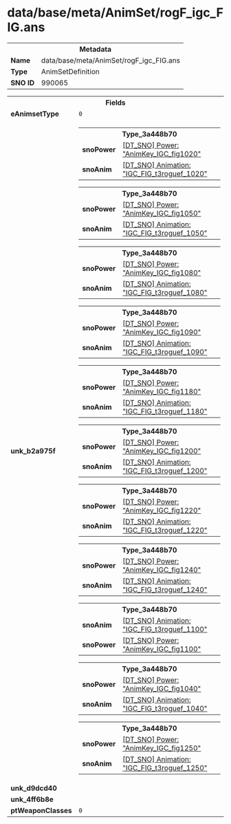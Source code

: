 <h1>data/base/meta/AnimSet/rogF_igc_FIG.ans</h1><table><tr><th colspan="100%">Metadata</th></tr><tr><td><b>Name</b></td><td>data/base/meta/AnimSet/rogF_igc_FIG.ans</td></tr><tr><td><b>Type</b></td><td>AnimSetDefinition</td></tr><tr><td><b>SNO ID</b></td><td>990065</td></tr></table>

<table><tr><th colspan="100%">Fields</th></tr><tr><td><b>eAnimsetType</b></td><td><code>0</code></td></tr><tr><td><b>unk_b2a975f</b></td><td><table><tr><th colspan="100%">Type_3a448b70</th></tr><tr><td><b>snoPower</b></td><td><a href="..\Power\AnimKey_IGC_fig1020.pow">[DT_SNO] Power: "AnimKey_IGC_fig1020"</a></td></tr><tr><td><b>snoAnim</b></td><td><a href="..\Anim\IGC_FIG_t3roguef_1020.ani">[DT_SNO] Animation: "IGC_FIG_t3roguef_1020"</a></td></tr></table>


<table><tr><th colspan="100%">Type_3a448b70</th></tr><tr><td><b>snoPower</b></td><td><a href="..\Power\AnimKey_IGC_fig1050.pow">[DT_SNO] Power: "AnimKey_IGC_fig1050"</a></td></tr><tr><td><b>snoAnim</b></td><td><a href="..\Anim\IGC_FIG_t3roguef_1050.ani">[DT_SNO] Animation: "IGC_FIG_t3roguef_1050"</a></td></tr></table>


<table><tr><th colspan="100%">Type_3a448b70</th></tr><tr><td><b>snoPower</b></td><td><a href="..\Power\AnimKey_IGC_fig1080.pow">[DT_SNO] Power: "AnimKey_IGC_fig1080"</a></td></tr><tr><td><b>snoAnim</b></td><td><a href="..\Anim\IGC_FIG_t3roguef_1080.ani">[DT_SNO] Animation: "IGC_FIG_t3roguef_1080"</a></td></tr></table>


<table><tr><th colspan="100%">Type_3a448b70</th></tr><tr><td><b>snoPower</b></td><td><a href="..\Power\AnimKey_IGC_fig1090.pow">[DT_SNO] Power: "AnimKey_IGC_fig1090"</a></td></tr><tr><td><b>snoAnim</b></td><td><a href="..\Anim\IGC_FIG_t3roguef_1090.ani">[DT_SNO] Animation: "IGC_FIG_t3roguef_1090"</a></td></tr></table>


<table><tr><th colspan="100%">Type_3a448b70</th></tr><tr><td><b>snoPower</b></td><td><a href="..\Power\AnimKey_IGC_fig1180.pow">[DT_SNO] Power: "AnimKey_IGC_fig1180"</a></td></tr><tr><td><b>snoAnim</b></td><td><a href="..\Anim\IGC_FIG_t3roguef_1180.ani">[DT_SNO] Animation: "IGC_FIG_t3roguef_1180"</a></td></tr></table>


<table><tr><th colspan="100%">Type_3a448b70</th></tr><tr><td><b>snoPower</b></td><td><a href="..\Power\AnimKey_IGC_fig1200.pow">[DT_SNO] Power: "AnimKey_IGC_fig1200"</a></td></tr><tr><td><b>snoAnim</b></td><td><a href="..\Anim\IGC_FIG_t3roguef_1200.ani">[DT_SNO] Animation: "IGC_FIG_t3roguef_1200"</a></td></tr></table>


<table><tr><th colspan="100%">Type_3a448b70</th></tr><tr><td><b>snoPower</b></td><td><a href="..\Power\AnimKey_IGC_fig1220.pow">[DT_SNO] Power: "AnimKey_IGC_fig1220"</a></td></tr><tr><td><b>snoAnim</b></td><td><a href="..\Anim\IGC_FIG_t3roguef_1220.ani">[DT_SNO] Animation: "IGC_FIG_t3roguef_1220"</a></td></tr></table>


<table><tr><th colspan="100%">Type_3a448b70</th></tr><tr><td><b>snoPower</b></td><td><a href="..\Power\AnimKey_IGC_fig1240.pow">[DT_SNO] Power: "AnimKey_IGC_fig1240"</a></td></tr><tr><td><b>snoAnim</b></td><td><a href="..\Anim\IGC_FIG_t3roguef_1240.ani">[DT_SNO] Animation: "IGC_FIG_t3roguef_1240"</a></td></tr></table>


<table><tr><th colspan="100%">Type_3a448b70</th></tr><tr><td><b>snoAnim</b></td><td><a href="..\Anim\IGC_FIG_t3roguef_1100.ani">[DT_SNO] Animation: "IGC_FIG_t3roguef_1100"</a></td></tr><tr><td><b>snoPower</b></td><td><a href="..\Power\AnimKey_IGC_fig1100.pow">[DT_SNO] Power: "AnimKey_IGC_fig1100"</a></td></tr></table>


<table><tr><th colspan="100%">Type_3a448b70</th></tr><tr><td><b>snoPower</b></td><td><a href="..\Power\AnimKey_IGC_fig1040.pow">[DT_SNO] Power: "AnimKey_IGC_fig1040"</a></td></tr><tr><td><b>snoAnim</b></td><td><a href="..\Anim\IGC_FIG_t3roguef_1040.ani">[DT_SNO] Animation: "IGC_FIG_t3roguef_1040"</a></td></tr></table>


<table><tr><th colspan="100%">Type_3a448b70</th></tr><tr><td><b>snoPower</b></td><td><a href="..\Power\AnimKey_IGC_fig1250.pow">[DT_SNO] Power: "AnimKey_IGC_fig1250"</a></td></tr><tr><td><b>snoAnim</b></td><td><a href="..\Anim\IGC_FIG_t3roguef_1250.ani">[DT_SNO] Animation: "IGC_FIG_t3roguef_1250"</a></td></tr></table>


</td></tr><tr><td><b>unk_d9dcd40</b></td><td></td></tr><tr><td><b>unk_4ff6b8e</b></td><td></td></tr><tr><td><b>ptWeaponClasses</b></td><td><code>0</code>
</td></tr></table>

